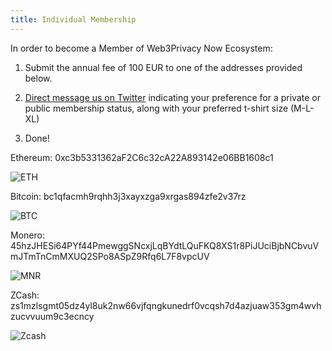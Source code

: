 ```yaml
---
title: Individual Membership
---
```


In order to become a Member of Web3Privacy Now Ecosystem: 

1. Submit the annual fee of 100 EUR to one of the addresses provided below.

2. [Direct message us on Twitter](https://twitter.com/web3privacy) indicating your preference for a private or public membership status, along with your preferred t-shirt size (M-L-XL) 

3. Done!


Ethereum: 0xc3b5331362aF2C6c32cA22A893142e06BB1608c1

![ETH](https://github.com/web3privacy/docs/assets/101947219/5fe894e4-8135-48e4-8632-77cd50e7a289)

Bitcoin: bc1qfacmh9rqhh3j3xayxzga9xrgas894zfe2v37rz

![BTC](https://github.com/web3privacy/docs/assets/101947219/ca812e7b-b8a9-4045-bdfb-7df0f139a54c)

Monero: 45hzJHESi64PYf44PmewggSNcxjLqBYdtLQuFKQ8XS1r8PiJUciBjbNCbvuVmJTmTnCmMXUQ2SPo8ASpZ9Rfq6L7F8vpcUV

![MNR](https://github.com/web3privacy/docs/assets/101947219/593dfdcb-30d6-4757-82ba-6252483c05d2)

ZCash: zs1mzlsgmt05dz4yl8uk2nw66vjfqngkunedrf0vcqsh7d4azjuaw353gm4wvhzucvvuum9c3ecncy

![Zcash](https://github.com/web3privacy/docs/assets/101947219/cbebe094-8175-446a-8ddc-f8cebd293120)
